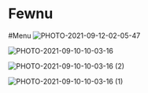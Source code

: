 # Fewnu
#Menu
![PHOTO-2021-09-12-02-05-47](https://user-images.githubusercontent.com/84733255/187218038-bd55a900-4ca8-4006-b74f-4bf04b4e75c1.jpg)

![PHOTO-2021-09-10-10-03-16](https://user-images.githubusercontent.com/84733255/187218292-e6755a79-17af-45ae-9661-1d293dda03ff.jpg)

![PHOTO-2021-09-10-10-03-16 (2)](https://user-images.githubusercontent.com/84733255/187218548-516b7d7c-fe2b-4e10-8fd6-f0a952771c11.jpg)

![PHOTO-2021-09-10-10-03-16 (1)](https://user-images.githubusercontent.com/84733255/187218675-76e9c918-b060-4b80-a0cf-63eeeab49188.jpg)
